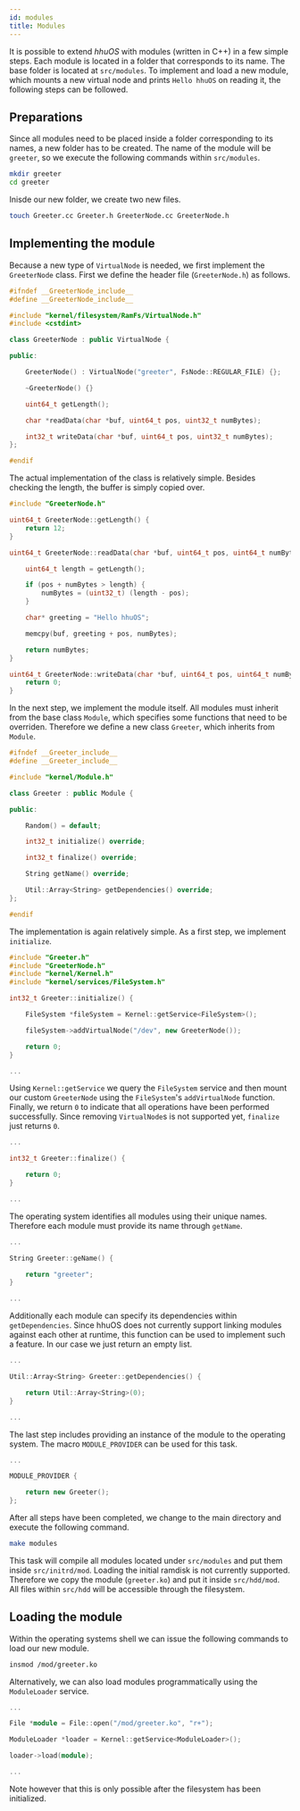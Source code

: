 ```yaml
---
id: modules
title: Modules
---
```


It is possible to extend _hhuOS_ with modules (written in C++) in a few simple steps. Each module is located in a folder that corresponds to its name. The base folder is located at `src/modules`. To implement and load a new module, which mounts a new virtual node and prints `Hello hhuOS` on reading it, the following steps can be followed.

## Preparations

Since all modules need to be placed inside a folder corresponding to its names, a new folder has to be created. The name of the module will be `greeter`, so we execute the following commands within `src/modules`.

```sh
mkdir greeter
cd greeter
```

Inisde our new folder, we create two new files.

```sh
touch Greeter.cc Greeter.h GreeterNode.cc GreeterNode.h
```

## Implementing the module

Because a new type of `VirtualNode` is needed, we first implement the `GreeterNode` class. First we define the header file (`GreeterNode.h`) as follows.

```c++
#ifndef __GreeterNode_include__
#define __GreeterNode_include__

#include "kernel/filesystem/RamFs/VirtualNode.h"
#include <cstdint>

class GreeterNode : public VirtualNode {

public:

    GreeterNode() : VirtualNode("greeter", FsNode::REGULAR_FILE) {};

    ~GreeterNode() {}

    uint64_t getLength();

    char *readData(char *buf, uint64_t pos, uint32_t numBytes);

    int32_t writeData(char *buf, uint64_t pos, uint32_t numBytes);
};

#endif
```

The actual implementation of the class is relatively simple. Besides checking the length, the buffer is simply copied over.

```c++
#include "GreeterNode.h"

uint64_t GreeterNode::getLength() {
    return 12;
}

uint64_t GreeterNode::readData(char *buf, uint64_t pos, uint64_t numBytes) {

    uint64_t length = getLength();

    if (pos + numBytes > length) {
        numBytes = (uint32_t) (length - pos);
    }

    char* greeting = "Hello hhuOS";

    memcpy(buf, greeting + pos, numBytes);

    return numBytes;
}

uint64_t GreeterNode::writeData(char *buf, uint64_t pos, uint64_t numBytes) {
    return 0;
}
```

In the next step, we implement the module itself. All modules must inherit from the base class `Module`, which specifies some functions that need to be overriden. Therefore we define a new class `Greeter`, which inherits from `Module`. 

```c++
#ifndef __Greeter_include__
#define __Greeter_include__

#include "kernel/Module.h"

class Greeter : public Module {

public:

    Random() = default;

    int32_t initialize() override;

    int32_t finalize() override;

    String getName() override;

    Util::Array<String> getDependencies() override;
};

#endif
```

The implementation is again relatively simple. As a first step, we implement `initialize`.

```c++
#include "Greeter.h"
#include "GreeterNode.h"
#include "kernel/Kernel.h"
#include "kernel/services/FileSystem.h"

int32_t Greeter::initialize() {

    FileSystem *fileSystem = Kernel::getService<FileSystem>();

    fileSystem->addVirtualNode("/dev", new GreeterNode());

    return 0;
}

...
```

Using `Kernel::getService` we query the `FileSystem` service and then mount our custom `GreeterNode` using the `FileSystem`'s `addVirtualNode` function. Finally, we return `0` to indicate that all operations have been performed successfully. Since removing `VirtualNode`s is not supported yet, `finalize` just returns `0`.

```c++
...

int32_t Greeter::finalize() {

    return 0;
}

...
```

The operating system identifies all modules using their unique names. Therefore each module must provide its name through `getName`.

```c++
...

String Greeter::geName() {

    return "greeter";
}

...
```

Additionally each module can specify its dependencies within `getDependencies`. Since hhuOS does not currently support linking modules against each other at runtime, this function can be used to implement such a feature. In our case we just return an empty list.

```c++
...

Util::Array<String> Greeter::getDependencies() {

    return Util::Array<String>(0);
}

...
```

The last step includes providing an instance of the module to the operating system. The macro `MODULE_PROVIDER` can be used for this task.

```c++
...

MODULE_PROVIDER {

    return new Greeter();
};
```

After all steps have been completed, we change to the main directory and execute the following command.

```sh
make modules
```

This task will compile all modules located under `src/modules` and put them inside `src/initrd/mod`. Loading the initial ramdisk is not currently supported. Therefore we copy the module (`greeter.ko`) and put it inside `src/hdd/mod`. All files within `src/hdd` will be accessible through the filesystem.

## Loading the module

Within the operating systems shell we can issue the following commands to load our new module.

```sh
insmod /mod/greeter.ko
```

Alternatively, we can also load modules programmatically using the `ModuleLoader` service.

```c++
...

File *module = File::open("/mod/greeter.ko", "r+");

ModuleLoader *loader = Kernel::getService<ModuleLoader>();

loader->load(module);

...
```

Note however that this is only possible after the filesystem has been initialized.









